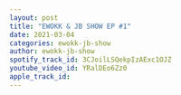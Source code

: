 ```yaml
---
layout: post
title: "EWOKK & JB SHOW EP #1"
date: 2021-03-04
categories: ewokk-jb-show
author: ewokk-jb-show
spotify_track_id: 3CJoilLSQekpIzAExc1OJZ
youtube_video_id: YRalDEo6Zz0
apple_track_id: 
---
```


